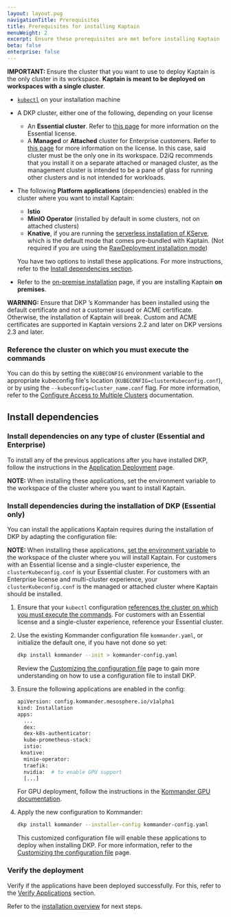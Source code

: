 ```yaml
---
layout: layout.pug
navigationTitle: Prerequisites
title: Prerequisites for installing Kaptain
menuWeight: 2
excerpt: Ensure these prerequisites are met before installing Kaptain
beta: false
enterprise: false
---
```


<p class="message--important"><strong>IMPORTANT: </strong>Ensure the cluster that you want to use to deploy Kaptain is the only cluster in its workspace. <b>Kaptain is meant to be deployed on workspaces with a single cluster</b>.</p>

- [`kubectl`][kubectl] on your installation machine 

- A DKP cluster, either one of the following, depending on your license 

  - An **Essential cluster**. Refer to [this page][Essential_page] for more information on the Essential license.
  - A **Managed** or **Attached** cluster for Enterprise customers. Refer to [this page][Enterprise_page] for more information on the license. In this case, said cluster must be the only one in its workspace. 
    D2iQ recommends that you install it on a separate attached or managed cluster, as the management cluster is intended to be a pane of glass for running other clusters and is not intended for workloads.

- The following **Platform applications** (dependencies) enabled in the cluster where you want to install Kaptain:

  - **Istio**
  - **MinIO Operator** (installed by default in some clusters, not on attached clusters)
  - **Knative**, if you are running the [serverless installation of KServe](https://kserve.github.io/website/0.9/admin/serverless/), which is the default mode that comes pre-bundled with Kaptain. (Not required if you are using the [RawDeployment installation mode](https://kserve.github.io/website/0.9/admin/kubernetes_deployment/))

  You have two options to install these applications. For more instructions, refer to the [Install dependencies section](#install-dependencies).

- Refer to the [on-premise installation](../on-premise/) page, if you are installing Kaptain **on premises**.

<p class="message--warning"><strong>WARNING:</strong> Ensure that DKP ’s Kommander has been installed using the default certificate and not a customer issued or ACME certificate. Otherwise, the installation of Kaptain will break. Custom and ACME certificates are supported in Kaptain versions 2.2 and later on DKP versions 2.3 and later.</p>

### Reference the cluster on which you must execute the commands

You can do this by setting the `KUBECONFIG` environment variable to the appropriate kubeconfig file's location (`KUBECONFIG=clusterKubeconfig.conf`), or by using the `--kubeconfig=cluster_name.conf` flag. For more information, refer to the [Configure Access to Multiple Clusters](https://kubernetes.io/docs/tasks/access-application-cluster/configure-access-multiple-clusters/) documentation.

## Install dependencies

### Install dependencies on any type of cluster (Essential and Enterprise)

To install any of the previous applications after you have installed DKP, follow the instructions in the [Application Deployment](../../../../kommander/2.2/workspaces/applications/platform-applications/application-deployment/) page.

<p class="message--note"><strong>NOTE: </strong>When installing these applications, set the environment variable to the workspace of the cluster where you want to install Kaptain. </p>

### Install dependencies during the installation of DKP (Essential only)

You can install the applications Kaptain requires during the installation of DKP by adapting the configuration file:

<p class="message--note"><strong>NOTE: </strong>When installing these applications, <a href="#reference_the_cluster_on_which_you_must_execute_the_commands">set the environment variable</a> to the workspace of the cluster where you will install Kaptain. For customers with an Essential license and a single-cluster experience, the <code>clusterKubeconfig.conf</code> is your Essential cluster. For customers with an Enterprise license and multi-cluster experience, your <code>clusterKubeconfig.conf</code> is the managed or attached cluster where Kaptain should be installed.</p>

1.  Ensure that your `kubectl` configuration [references the cluster on which you must execute the commands](#reference-the-cluster-on-which-you-must-execute-the-commands). For customers with an Essential license and a single-cluster experience, reference your Essential cluster.

1.  Use the existing Kommander configuration file `kommander.yaml`, or initialize the default one, if you have not done so yet:

    ```bash
    dkp install kommander --init > kommander-config.yaml
    ```

    Review the [Customizing the configuration file](../../../../kommander/2.2/install/configuration/) page to gain more understanding on how to use a configuration file to install DKP.

1.  Ensure the following applications are enabled in the config:

    ```bash
    apiVersion: config.kommander.mesosphere.io/v1alpha1
    kind: Installation
    apps:
      ...
      dex:
      dex-k8s-authenticator:
      kube-prometheus-stack:
      istio:
     knative:
      minio-operator:
      traefik:
      nvidia:  # to enable GPU support
      [...]
    ```

    For GPU deployment, follow the instructions in the [Kommander GPU documentation](../../../../kommander/2.2/gpu/kommander-config/).

1.  Apply the new configuration to Kommander:

    ```bash
    dkp install kommander --installer-config kommander-config.yaml
    ```

    This customized configuration file will enable these applications to deploy when installing DKP. For more information, refer to the [Customizing the configuration file](../../../../kommander/2.2/install/configuration/) page.

### Verify the deployment

Verify if the applications have been deployed successfully. For this, refer to the [Verify Applications](../../../../kommander/2.2/workspaces/applications/platform-applications/application-deployment#verify-applications) section.

Refer to the [installation overview](../../install#installation-overview) for next steps.

[kubectl]: https://kubernetes.io/docs/tasks/tools/#kubectl
[Essential_page]: ../../../../kommander/2.2/licensing/essential/
[Enterprise_page]: ../../../../kommander/2.2/licensing/enterprise/
